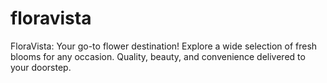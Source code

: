 # floravista
FloraVista: Your go-to flower destination! Explore a wide selection of fresh blooms for any occasion. Quality, beauty, and convenience delivered to your doorstep.
